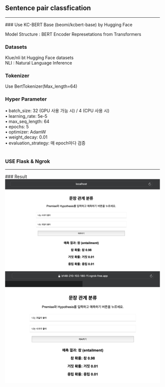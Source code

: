## Sentence pair classfication
<hr>
### Use KC-BERT Base (beomi/kcbert-base) by Hugging Face

Model Structure : BERT Encoder Represetations from Transformers
<br>
### Datasets

Klue/nli bt Hugging Face datasets
<br>
NLI : Natural Language Inference

### Tokenizer

Use BertTokenizer(Max_length=64) 
<br>
### Hyper Parameter
•	batch_size: 32 (GPU 사용 가능 시) / 4 (CPU 사용 시)<br>
•	learning_rate: 5e-5<br>
•	max_seq_length: 64<br>
•	epochs: 5<br>
•	optimizer: AdamW<br>
•	weight_decay: 0.01<br>
•	evaluation_strategy: 매 epoch마다 검증<br>
<br>
### USE Flask & Ngrok
<hr>
### Result
<img src="res1.png">
<img src="res2.png">
